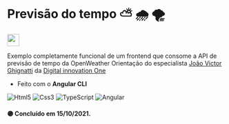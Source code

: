 # Previsão do tempo ⛅ 🌧️ 🌪️
<img src ="https://openweathermap.org/themes/openweathermap/assets/img/logo_white_cropped.png" width="auto" height="28px">

Exemplo completamente funcional de um frontend que consome a API de previsão de tempo da OpenWeather
Orientação do especialista [João Victor Ghignatti](https://www.linkedin.com/in/joaoghignatti/) da [Digital innovation One](https://web.dio.me/)

- Feito com o __Angular CLI__ 

![Html5](https://img.shields.io/badge/HTML5-E34F26?style=for-the-badge&logo=html5&logoColor=white)
![Css3](https://img.shields.io/badge/CSS3-1572B6?style=for-the-badge&logo=css3&logoColor=white)
![TypeScript](https://img.shields.io/badge/TypeScript-007ACC?style=for-the-badge&logo=typescript&logoColor=white)
![Angular](https://img.shields.io/badge/Angular-DD0031?style=for-the-badge&logo=angular&logoColor=white)

#### :purple_circle: Concluído em 15/10/2021.

